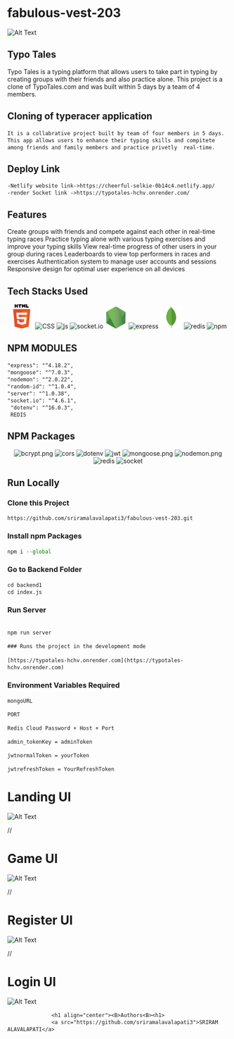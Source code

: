 # fabulous-vest-203

![Alt Text](https://drive.google.com/uc?id=1CZGRGsX65QfAaKT93XHxWZ8Fxyzr_wmp)

## Typo Tales

Typo Tales is a typing platform that allows users to take part in typing by creating groups with their friends and also practice alone. This project is a clone of TypoTales.com and was built within 5 days by a team of 4 members.

## Cloning of typeracer application

```
It is a collabrative project built by team of four members in 5 days.
This app allows users to enhance their typing skills and compitete among friends and family members and practice privetly  real-time.
```

## Deploy Link

```
-Netlify website link->https://cheerful-selkie-0b14c4.netlify.app/
-render Socket link ->https://typotales-hchv.onrender.com/
```

## Features

Create groups with friends and compete against each other in real-time typing races
Practice typing alone with various typing exercises and improve your typing skills
View real-time progress of other users in your group during races
Leaderboards to view top performers in races and exercises
Authentication system to manage user accounts and sessions
Responsive design for optimal user experience on all devices

## Tech Stacks Used

<p align = "center">
<img src="https://github.com/PrinceCorwin/Useful-tech-icons/blob/main/images/HTML.png" alt="html" width="55" height="55"/>
<img src="https://user-images.githubusercontent.com/25181517/183898674-75a4a1b1-f960-4ea9-abcb-637170a00a75.png" alt="CSS" width="50" height="55"/>
<img src="https://user-images.githubusercontent.com/25181517/117447155-6a868a00-af3d-11eb-9cfe-245df15c9f3f.png" alt="js" width="50" height="50"/>
  <img src="https://socket.io/images/logo.svg" alt="socket.io" width="50" height="50"/>
<img src="https://raw.githubusercontent.com/PrinceCorwin/Useful-tech-icons/main/images/nodejs.png" alt="nodejs" width="50" height="50"/>
<img src="https://res.cloudinary.com/kc-cloud/images/f_auto,q_auto/v1651772163/expressjslogo/expressjslogo.webp?_i=AA" alt="express" width="50" height="50"/>
 <img src="https://raw.githubusercontent.com/PrinceCorwin/Useful-tech-icons/main/images/mongodb-leaf.png" alt="mongo" width="50" height="50"/> 
<img src="https://user-images.githubusercontent.com/25181517/182884894-d3fa6ee0-f2b4-4960-9961-64740f533f2a.png" alt="redis" width="50" height="50"/>
<img src="https://user-images.githubusercontent.com/25181517/121401671-49102800-c959-11eb-9f6f-74d49a5e1774.png" alt="npm" width="50" height="50"/>
  
</p>

## NPM MODULES

    "express": "^4.18.2",
    "mongoose": "^7.0.3",
    "nodemon": "^2.0.22",
    "random-id": "^1.0.4",
    "server": "^1.0.38",
    "socket.io": "^4.6.1",
     "dotenv": "^16.0.3",
     REDIS

## NPM Packages

<p align = "center">
<img src="https://repository-images.githubusercontent.com/139898859/9617c480-81c2-11ea-94fc-322231ead1f0" alt="bcrypt.png" width="70" height="50"/>
<img src="https://github.com/faraz412/cozy-passenger-4798/blob/main/Frontend/Files/cors.png?raw=true" alt="cors" width="70" height="50"/>
<img src="https://github.com/faraz412/cozy-passenger-4798/blob/main/Frontend/Files/download.png?raw=true" alt="dotenv" width="60" height="50"/>
<img src="https://github.com/faraz412/cozy-passenger-4798/blob/main/Frontend/Files/JWT.png?raw=true" alt="jwt" width="70" height="50"/>
<img src="https://4008838.fs1.hubspotusercontent-na1.net/hubfs/4008838/mogoose-logo.png" alt="mongoose.png" width="70" height="70"/>     
<img src="https://user-images.githubusercontent.com/13700/35731649-652807e8-080e-11e8-88fd-1b2f6d553b2d.png" alt="nodemon.png" width="50" height="50"/>
<img src="https://user-images.githubusercontent.com/25181517/182884894-d3fa6ee0-f2b4-4960-9961-64740f533f2a.png" alt="redis" width="50" height="50"/>
<img src="https://socket.io/images/logo.svg" alt="socket" width="70" height="50"/>
</p>

## Run Locally

### Clone this Project

```
https://github.com/sriramalavalapati3/fabulous-vest-203.git
```

### Install npm Packages

```javascript
npm i --global
```

### Go to Backend Folder

```
cd backend1
cd index.js
```

### Run Server

```javascript

npm run server
```

```
### Runs the project in the development mode

[https://typotales-hchv.onrender.com](https://typotales-hchv.onrender.com)
```

### Environment Variables Required

`mongoURL`

`PORT`

`Redis Cloud Password + Host + Port`

`admin_tokenKey = adminToken`

`jwtnormalToken = yourToken`

`jwtrefreshToken = YourRefreshToken`
# Landing UI
![Alt Text](https://drive.google.com/uc?id=1ZtfKh-L35Fu_LN_eQczkWd5NqhZHaJn7)

//
# Game UI
![Alt Text](https://drive.google.com/uc?id=1sAZmwTICWri0ROw0aTNmvCPzqc9TSJyB)

//
# Register UI
![Alt Text](https://drive.google.com/uc?id=1Hq1rrR40X7lap4vHiWpU2ey8k9dz5fGo)

//
# Login UI
![Alt Text](https://drive.google.com/uc?id=1OC1UsUQ3bxm6D3Eb9AdXmn4JfPcxT0WN)

                  <h1 align="center"><B>Authors<B><h1>
                  <a src="https://github.com/sriramalavalapati3">SRIRAM ALAVALAPATI</a>
